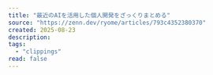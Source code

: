 ```yaml
---
title: "最近のAIを活用した個人開発をざっくりまとめる"
source: "https://zenn.dev/ryome/articles/793c4352380370"
created: 2025-08-23
description:
tags:
  - "clippings"
read: false
---
```

